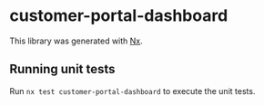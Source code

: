 # customer-portal-dashboard

This library was generated with [Nx](https://nx.dev).

## Running unit tests

Run `nx test customer-portal-dashboard` to execute the unit tests.

